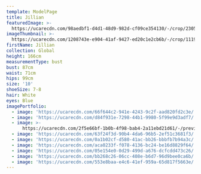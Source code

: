```yaml
---
template: ModelPage
title: Jillian
featuredImage: >-
  https://ucarecdn.com/98aedbf1-d4d1-48d9-982d-cf09ce354130/-/crop/2305x1430/0,22/-/preview/
imageThumbnail: >-
  https://ucarecdn.com/1208743e-e904-41af-9427-ed20c1e2cb6b/-/crop/1119x1509/333,0/-/preview/
firstName: Jillian
collection: Global
height: 166cm
measurementType: bust
bust: 87cm
waist: 71cm
hips: 99cm
size: '10'
shoeSize: 7-8
hair: White
eyes: Blue
imagePortfolio:
  - image: 'https://ucarecdn.com/66f644c2-941e-4243-9c2f-aad820fd2c3e/'
  - image: 'https://ucarecdn.com/d84f931e-7298-44b1-9980-5f99e9d3adf7/'
  - image: >-
      https://ucarecdn.com/2f5e66bf-1b0b-4f98-bab4-2a11ebd21d61/-/preview/-/rotate/90/
  - image: 'https://ucarecdn.com/63f24f3d-90b4-4da6-96b5-2ef51c3681f3/'
  - image: 'https://ucarecdn.com/0a1b02cf-d580-41ac-bb26-bbbfb7b94a3c/'
  - image: 'https://ucarecdn.com/aca0233f-f078-4136-bc24-be16d8829f64/'
  - image: 'https://ucarecdn.com/05e154e0-0d29-499d-a676-dcfcdd473c26/'
  - image: 'https://ucarecdn.com/bb268c26-06cc-408e-b6d7-96d9bee0ca6b/'
  - image: 'https://ucarecdn.com/553e8baa-e4c6-41ef-959a-65d817f5663e/'
---
```


